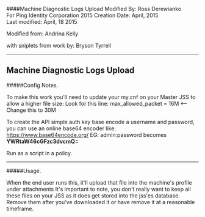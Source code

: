 ####Machine Diagnostic Logs Upload
Modified By: Ross Derewianko  
For Ping Identity Corporation 2015 
Creation Date: April, 2015  
Last modified: April, 18 2015

Modified from: Andrina Kelly 

with sniplets from work by: Bryson Tyrrell 

--------------------------------------------------------
Machine Diagnostic Logs Upload
--------------------------------------------------------
#####Config Notes.


To make this work you'll need to update your my.cnf on your Master JSS to allow a higher file size: 
Look for this line: 
max_allowed_packet      = 16M <-- Change this to 30M

To create the API simple auth key base encode a username and password, you can use an online base64 encoder like: 
https://www.base64encode.org/
EG: admin:password becomes **YWRtaW46cGFzc3dvcmQ=**

Run as a script in a policy.


--------------------------------------------------------	
#####Usage.

When the end user runs this, it'll upload that file into the machine's profile under attachments It's important to note, you don't really want to keep all these files on your JSS as it does get stored into the jss'es database. Remove them after you've downloaded it or have remove it at a reasonable timeframe.


